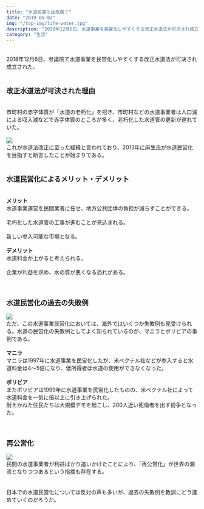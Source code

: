 ```yaml
---
title: "水道民営化は危険？"
date: "2019-05-02"
img: "/top-img/life-water.jpg"
description: "2018年12月6日、水道事業を民営化しやすくする改正水道法が可決され成立された。ボリビアでは1999年に民営化したが、水道料金が倍以上なり、200人近い死傷者を出す大規模デモが起こった。"
category: "生活"
---
```


<br>
2018年12月6日、参議院で水道事業を民営化しやすくする改正水道法が可決され成立された。<br>
<br>

<h3><font size="4"><b>改正水道法が可決された理由</b></font></h3>
<br>
市町村の赤字体質が「水道の老朽化」を招き、市町村などの水道事業者は人口減による収入減などで赤字体質のところが多く、老朽化した水道管の更新が遅れていた。<br>
<br>
<img src="https://cdn-ak.f.st-hatena.com/images/fotolife/t/tarotarosanba/20200709/20200709115317.jpg">
<br>
これが水道法改正に至った経緯と言われており、2013年に麻生氏が水道民営化を目指すと断言したことが始まりである。
<br>
<br>
<h3><font size="4"><b>水道民営化によるメリット・デメリット</b></font></h3>
<br>
<b>メリット</b><br>
水道事業運営を民間業者に任せ、地方公共団体の負担が減らすことができる。<br>
<br>
老朽化した水道管の工事が進むことが見込まれる。<br>
<br>
新しい参入可能な市場となる。<br>
<br>
<b>デメリット</b><br>
水道料金が上がると考えられる。<br>
<br>
企業が利益を求め、水の質が悪くなる恐れがある。<br>
<br>
<br>
<h3><font size="4"><b>水道民営化の過去の失敗例</b></font></h3>
<img src="https://cdn-ak.f.st-hatena.com/images/fotolife/t/tarotarosanba/20190502/20190502034641.jpg">
<br>
ただ、この水道事業民営化においては、海外ではいくつか失敗例も見受けられる。水道の民営化の失敗例としてよく知られているのが、マニラとボリビアの事例である。<br>
<br>
<b>マニラ</b><br>
マニラは1997年に水道事業を民営化したが、米ベクテル社などが参入すると水道料金は4～5倍になり、低所得者は水道の使用ができなくなった。<br>
<br>
<b>ボリビア</b><br>
またボリビアは1999年に水道事業を民営化したものの、米ベクテル社によって水道料金を一気に倍以上に引き上げられた。<br>
耐えかねた住民たちは大規模デモを起こし、200人近い死傷者を出す紛争となった。<br>
<br>
<br>
<h3><font size="4"><b>再公営化</b></font></h3>
<img src="https://cdn-ak.f.st-hatena.com/images/fotolife/t/tarotarosanba/20190502/20190502035042.jpg">
<br>
民間の水道事業者が利益ばかり追いかけたことにより、「再公営化」が世界の潮流となりつつあるという指摘も存在する。<br>
<br>
<br>
日本での水道民営化については反対の声も多いが、過去の失敗例を教訓にどう進めていくのだろうか。<br>
<br>
<br>
